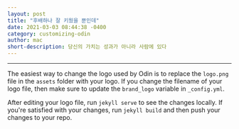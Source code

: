 ```yaml
---
layout: post
title: "후배하나 잘 키웠을 뿐인데"
date: 2021-03-03 08:44:38 -0400
category: customizing-odin
author: mac
short-description: 당신의 가치는 성과가 아니라 사람에 있다
---
```


-----

The easiest way to change the logo used by Odin is to replace the `logo.png` file in the `assets` folder with your logo. If you change the filename of your logo file, then make sure to update the `brand_logo` variable in `_config.yml`.

After editing your logo file, run `jekyll serve` to see the changes locally. If you're satisfied with your changes, run `jekyll build` and then push your changes to your repo.


